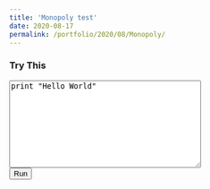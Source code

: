 ```yaml
--- 
title: 'Monopoly test' 
date: 2020-08-17 
permalink: /portfolio/2020/08/Monopoly/ 
---
```

<script src="http://skulpt.org/static/skulpt.min.js" type="text/javascript">{newline}</script> 
<script src="http://skulpt.org/static/skulpt-stdlib.js" type="text/javascript">{newline}</script>
<script src="https://rawcdn.githack.com/skulpt/skulpt-dist/30ef3d92aa4d45f22286effe445e4448a2d057d9/skulpt.js" type="text/javascript" module>{newline}</script>
<script src="https://rawcdn.githack.com/skulpt/skulpt-dist/30ef3d92aa4d45f22286effe445e4448a2d057d9/skulpt-stdlib.js" type="text/javascript" module>{newline}</script>



<script type="text/javascript"> 
function outf(text) { 
    var mypre = document.getElementById("output"); 
    mypre.innerHTML = mypre.innerHTML + text; 
} 
function builtinRead(x) {
    if (Sk.builtinFiles === undefined || Sk.builtinFiles["files"][x] === undefined)
            throw "File not found: '" + x + "'";
    return Sk.builtinFiles["files"][x];
}

function runit() { 
   var prog = document.getElementById("yourcode").value; 
   var mypre = document.getElementById("output"); 
   mypre.innerHTML = ''; 
   Sk.pre = "output";
   Sk.configure({output:outf, read:builtinRead}); 
   (Sk.TurtleGraphics || (Sk.TurtleGraphics = {})).target = 'mycanvas';
   var myPromise = Sk.misceval.asyncToPromise(function() {
       return Sk.importMainWithBody("<stdin>", false, prog, true);
   });
   myPromise.then(function(mod) {
       console.log('success');
   },
       function(err) {
       console.log(err.toString());
   });
} 
</script> 

<h3>Try This</h3> 
<form> 
<textarea id="yourcode" cols="40" rows="10">
print "Hello World"
</textarea><br /> 
<button type="button" onclick="runit()">Run</button> 
</form> 
<pre id="output" ></pre> 
<!-- If you want turtle graphics include a canvas -->
<div id="mycanvas"></div> 

<!-- <script type="text/javascript" src="/src/brython.js"></script>

<script type="text/python">
from browser import document, alert

def echo(ev):
    alert("Hello {} !".format(document["zone"].value))

document["test"].bind("click", echo)
</script>

<p>Your name is : <input id="zone" autocomplete="off">
<button id="test">click !</button>

TESTTTT2 -->